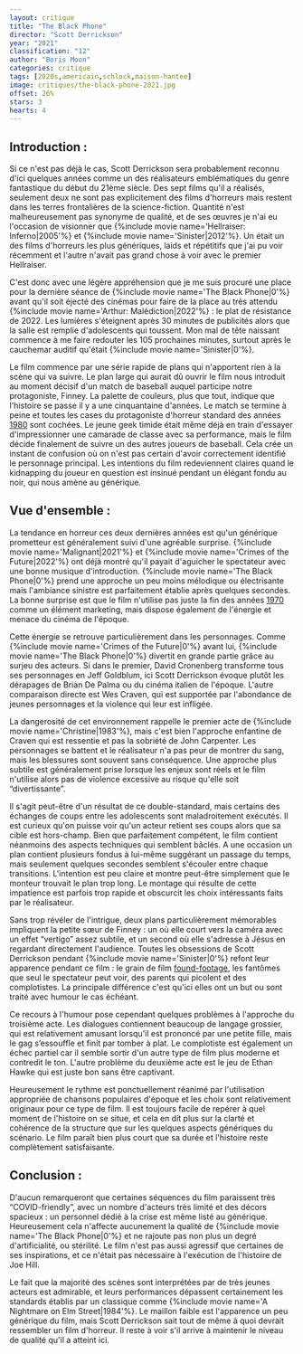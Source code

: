 ```yaml
---
layout: critique
title: "The Black Phone"
director: "Scott Derrickson"
year: "2021"
classification: "12"
author: "Boris Moon"
categories: critique
tags: [2020s,americain,schlock,maison-hantee]
image: critiques/the-black-phone-2021.jpg
offset: 26%
stars: 3
hearts: 4
---
```


## Introduction :

Si ce n'est pas déjà le cas, Scott Derrickson sera probablement reconnu d'ici quelques années comme un des réalisateurs emblématiques du genre fantastique du début du 21ème siècle. Des sept films qu'il a réalisés, seulement deux ne sont pas explicitement des films d'horreurs mais restent dans les terres frontalières de la science-fiction. Quantité n'est malheureusement pas synonyme de qualité, et de ses œuvres je n'ai eu l'occasion de visionner que {%include movie name='Hellraiser: Inferno|2005'%} et {%include movie name='Sinister|2012'%}. Un était un des films d'horreurs les plus génériques, laids et répétitifs que j'ai pu voir récemment et l'autre n'avait pas grand chose à voir avec le premier Hellraiser.

C'est donc avec une légère appréhension que je me suis procuré une place pour la dernière séance de {%include movie name='The Black Phone|0'%} avant qu'il soit éjecté des cinémas pour faire de la place au très attendu {%include movie name='Arthur: Malédiction|2022'%} : le plat de résistance de 2022. Les lumières s'éteignent après 30 minutes de publicités alors que la salle est remplie d'adolescents qui toussent. Mon mal de tête naissant commence à me faire redouter les 105 prochaines minutes, surtout après le cauchemar auditif qu'était {%include movie name='Sinister|0'%}.

Le film commence par une série rapide de plans qui n'apportent rien à la scène qui va suivre. Le plan large qui aurait dû ouvrir le film nous introduit au moment décisif d'un match de baseball auquel participe notre protagoniste, Finney. La palette de couleurs, plus que tout, indique que l'histoire se passe il y a une cinquantaine d'années. Le match se termine à peine et toutes les cases du protagoniste d'horreur standard des années [1980](1980s) sont cochées. Le jeune geek timide était même déjà en train d'essayer d'impressionner une camarade de classe avec sa performance, mais le film décide finalement de suivre un des autres joueurs de baseball. Cela crée un instant de confusion où on n'est pas certain d'avoir correctement identifié le personnage principal. Les intentions du film redeviennent claires quand le kidnapping du joueur en question est insinué pendant un élégant fondu au noir, qui nous amène au générique.

## Vue d'ensemble :

La tendance en horreur ces deux dernières années est qu'un générique prometteur est généralement suivi d'une agréable surprise. {%include movie name='Malignant|2021'%} et {%include movie name='Crimes of the Future|2022'%} ont déjà montré qu'il payait d'aguicher le spectateur avec une bonne musique d'introduction. {%include movie name='The Black Phone|0'%} prend une approche un peu moins mélodique ou électrisante mais l'ambiance sinistre est parfaitement établie après quelques secondes. La bonne surprise est que le film n'utilise pas juste la fin des années [1970](1970s) comme un élément marketing, mais dispose également de l'énergie et menace du cinéma de l'époque.

Cette énergie se retrouve particulièrement dans les personnages. Comme {%include movie name='Crimes of the Future|0'%} avant lui, {%include movie name='The Black Phone|0'%} divertit en grande partie grâce au surjeu des acteurs. Si dans le premier, David Cronenberg transforme tous ses personnages en Jeff Goldblum, ici Scott Derrickson évoque plutôt les dérapages de Brian De Palma ou du cinéma italien de l'époque. L'autre comparaison directe est Wes Craven, qui est supportée par l'abondance de jeunes personnages et la violence qui leur est infligée.

La dangerosité de cet environnement rappelle le premier acte de {%include movie name='Christine|1983'%}, mais c'est bien l'approche enfantine de Craven qui est ressentie et pas la sobriété de John Carpenter. Les personnages se battent et le réalisateur n'a pas peur de montrer du sang, mais les blessures sont souvent sans conséquence. Une approche plus subtile est généralement prise lorsque les enjeux sont réels et le film n'utilise alors pas de violence excessive au risque qu'elle soit “divertissante”.

Il s'agit peut-être d'un résultat de ce double-standard, mais certains des échanges de coups entre les adolescents sont maladroitement exécutés. Il est curieux qu'on puisse voir qu'un acteur retient ses coups alors que sa cible est hors-champ. Bien que parfaitement compétent, le film contient néanmoins des aspects techniques qui semblent bâclés. A une occasion un plan contient plusieurs fondus à lui-même suggérant un passage du temps, mais seulement quelques secondes semblent s'écouler entre chaque transitions. L'intention est peu claire et montre peut-être simplement que le monteur trouvait le plan trop long. Le montage qui résulte de cette impatience est parfois trop rapide et obscurcit les choix intéressants faits par le réalisateur.

Sans trop révéler de l'intrigue, deux plans particulièrement mémorables impliquent la petite sœur de Finney : un où elle court vers la caméra avec un effet “vertigo” assez subtile, et un second où elle s'adresse à Jésus en regardant directement l'audience. Toutes les obsessions de Scott Derrickson pendant {%include movie name='Sinister|0'%} refont leur apparence pendant ce film : le grain de film [found-footage](found-footage), les fantômes que seul le spectateur peut voir, des parents qui picolent et des complotistes. La principale différence c'est qu'ici elles ont un but ou sont traité avec humour le cas échéant.

Ce recours à l'humour pose cependant quelques problèmes à l'approche du troisième acte. Les dialogues contiennent beaucoup de langage grossier, qui est relativement amusant lorsqu'il est prononcé par une petite fille, mais le gag s’essouffle et finit par tomber à plat. Le complotiste est également un échec partiel car il semble sortir d'un autre type de film plus moderne et contredit le ton. L'autre problème du deuxième acte est le jeu de Ethan Hawke qui est juste bon sans être captivant.

Heureusement le rythme est ponctuellement réanimé par l'utilisation appropriée de chansons populaires d'époque et les choix sont relativement originaux pour ce type de film. Il est toujours facile de repérer à quel moment de l'histoire on se situe, et cela en dit plus sur la clarté et cohérence de la structure que sur les quelques aspects génériques du scénario. Le film paraît bien plus court que sa durée et l'histoire reste complètement satisfaisante.

## Conclusion :

D'aucun remarqueront que certaines séquences du film paraissent très “COVID-friendly”, avec un nombre d'acteurs très limité et des décors spacieux : un personnel dédié à la crise est même listé au générique. Heureusement cela n'affecte aucunement la qualité de {%include movie name='The Black Phone|0'%} et ne rajoute pas non plus un degré d'artificialité, ou stérilité. Le film n'est pas aussi agressif que certaines de ses inspirations, et ce n'était pas nécessaire à l'exécution de l'histoire de Joe Hill.

Le fait que la majorité des scènes sont interprétées par de très jeunes acteurs est admirable, et leurs performances dépassent certainement les standards établis par un classique comme {%include movie name='A Nightmare on Elm Street|1984'%}. Le maillon faible est l'apparence un peu générique du film, mais Scott Derrickson sait tout de même à quoi devrait ressembler un film d'horreur. Il reste à voir s'il arrive à maintenir le niveau de qualité qu'il a atteint ici.

<!--mixage de la voix de la fille bizarre
sweating bullets
le film ne ressemble pas à une pub pour boisson gazeuse comme le nouveau thor-->
